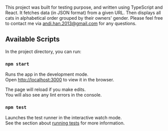 This project was built for testing purpose, and written using TypeScript and React. It fetches data (in JSON format) from a given URL. Then displays all cats in alphabetical order grouped by their owners' gender. Please feel free to contact me via andi.han.2013@gmail.com for any questions.

## Available Scripts

In the project directory, you can run:

### `npm start`

Runs the app in the development mode.<br />
Open [http://localhost:3000](http://localhost:3000) to view it in the browser.

The page will reload if you make edits.<br />
You will also see any lint errors in the console.

### `npm test`

Launches the test runner in the interactive watch mode.<br />
See the section about [running tests](https://facebook.github.io/create-react-app/docs/running-tests) for more information.
